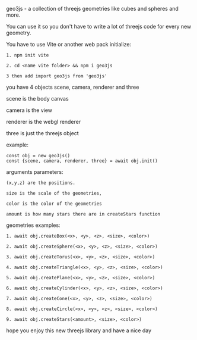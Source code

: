 geo3js - a collection of threejs geometries like cubes and spheres and more.

You can use it so you don't have to write a lot of threejs code for every new geometry.

You have to use Vite or another web pack
initialize: 

    1. npm init vite 

    2. cd <name vite folder> && npm i geo3js

    3 then add import geo3js from 'geo3js'

you have 4 objects scene, camera, renderer and three

scene is the body canvas

camera is the view 

renderer is the webgl renderer

three is just the threejs object 

example: 

    const obj = new geo3js()
    const {scene, camera, renderer, three} = await obj.init()


arguments parameters: 
    
    (x,y,z) are the positions.
    
    size is the scale of the geometries,

    color is the color of the geometries

    amount is how many stars there are in createStars function
 
geometries examples:

    1. await obj.createBox(<x>, <y>, <z>, <size>, <color>)

    2. await obj.createSphere(<x>, <y>, <z>, <size>, <color>)
    
    3. await obj.createTorus(<x>, <y>, <z>, <size>, <color>)
    
    4. await obj.createTriangle(<x>, <y>, <z>, <size>, <color>)

    5. await obj.createPlane(<x>, <y>, <z>, <size>, <color>)

    6. await obj.createCylinder(<x>, <y>, <z>, <size>, <color>)

    7. await obj.createCone(<x>, <y>, <z>, <size>, <color>)

    8. await obj.createCircle(<x>, <y>, <z>, <size>, <color>)

    9. await obj.createStars(<amount>, <size>, <color>)

hope you enjoy this new threejs library and have a nice day